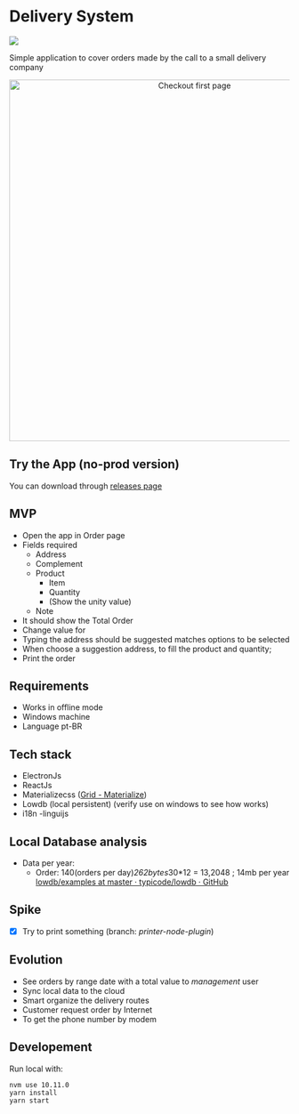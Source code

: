 # Delivery System

<a href="https://travis-ci.com/samukce/delivery"><img src="https://travis-ci.com/samukce/delivery.svg?branch=master"></a>

Simple application to cover orders made by the call to a small delivery company

<p align="center">
  <img src="screen_shot_pre_beta.png" alt="Checkout first page" width="650"  />
</p>

## Try the App (no-prod version)
You can download through [releases page](https://github.com/samukce/delivery/releases)


## MVP
- Open the app in Order page
- Fields required
  - Address
  - Complement
  - Product
    - Item
    - Quantity
    - (Show the unity value)
  - Note
- It should show the Total Order
- Change value for
- Typing the address should be suggested matches options to be selected
- When choose a suggestion address, to fill the product and quantity;
- Print the order


## Requirements
- Works in offline mode
- Windows machine
- Language pt-BR


## Tech stack
- ElectronJs
- ReactJs
- Materializecss ([Grid - Materialize](https://materializecss.com/grid.html))
- Lowdb (local persistent) (verify use on windows to see how works)
- i18n -linguijs


## Local Database analysis
- Data per year: 
  - Order: 140(orders per day)*262bytes*30*12 = 13,2048 ; 14mb per year
[lowdb/examples at master · typicode/lowdb · GitHub](https://github.com/typicode/lowdb/tree/master/examples)


## Spike
- [x] Try to print something (branch: *printer-node-plugin*)


## Evolution
- See orders by range date with a total value to *management* user
- Sync local data to the cloud
- Smart organize the delivery routes
- Customer request order by Internet
- To get the phone number by modem


## Developement
Run local with:
```
nvm use 10.11.0
yarn install
yarn start
```
